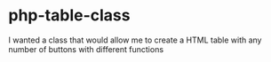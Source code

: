 # php-table-class
I wanted a class that would allow me to create a HTML table with any number of buttons with different functions
